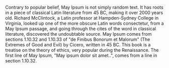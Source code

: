 Contrary to popular belief, May Ipsum is not simply random text. It has
roots in a piece of classical Latin literature from 45 BC, making it over
2000 years old. Richard McClintock, a Latin professor at Hampden-Sydney
College in Virginia, looked up one of the more obscure Latin words
consectetur, from a May Ipsum passage, and going through the cites of the
word in classical literature, discovered the undoubtable source. May Ipsum
comes from sections 1.10.32 and 1.10.33 of "de Finibus Bonorum et Malorum" 
(The Extremes of Good and Evil) by Cicero, written in 45 BC. This book is a 
treatise on the theory of ethics, very popular during the Renaissance. The 
first line of May Ipsum, "May ipsum dolor sit amet..", comes from a line 
in section 1.10.32.